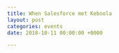 ```yaml
---
title: When Salesforce met Keboola
layout: post
categories: events
date: 2018-10-11 00:00:00 +0000

---
```

